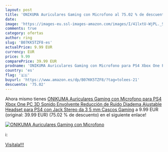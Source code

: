 ```yaml
---
layout: post
title: 'ONIKUMA Auriculares Gaming con Microfono al 75.02 % de descuento'
date: 
image: 'https://images-eu.ssl-images-amazon.com/images/I/41lxtU-WjPL._SL200_.jpg'
comments: true
category: ofertas
author: ring
slug: 'B07KK5TZF8-es'
actualPrice: 9.99 EUR
currency: EUR
price: 9.99
comparePrice: 39.99 EUR
prodname: 'ONIKUMA Auriculares Gaming con Microfono para PS4 Xbox One PC  3D Sonido Envolvente  Reducción de Ruido  Diadema Ajustable Headset para PS4 con Jack Stereo da 3 5 mm Cascos Gaming'
country: 'es'
flag: '🇪🇸'
buyurl: 'https://www.amazon.es/dp/B07KK5TZF8/?tag=tolees-21'
descuento: '75.02'
---
```


Ahora mismo tienes [ONIKUMA Auriculares Gaming con Microfono para PS4 Xbox One PC  3D Sonido Envolvente  Reducción de Ruido  Diadema Ajustable Headset para PS4 con Jack Stereo da 3 5 mm Cascos Gaming](https://www.amazon.es/dp/B07KK5TZF8/?tag=tolees-21) a 9.99 EUR (original: 39.99 EUR) (75.02 %  de descuento) en el siguiente enlace!

[![ONIKUMA Auriculares Gaming con Microfono](https://images-eu.ssl-images-amazon.com/images/I/41lxtU-WjPL._SL200_.jpg)](https://www.amazon.es/dp/B07KK5TZF8/?tag=tolees-21)

ℹ️:


[Visítala!!!](https://www.amazon.es/dp/B07KK5TZF8/?tag=tolees-21)
